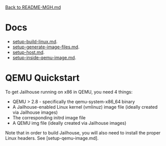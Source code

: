 [Back to README-MGH.md](../README-MGH.md)

# Docs

* [setup-build-linux.md](docs/setup-build-linux.md).
* [setup-generate-image-files.md](docs/setup-generate-image-files.md).
* [setup-host.md](docs/setup-host.md).
* [setup-inside-qemu-image.md](docs/setup-inside-qemu-image.md).

# QEMU Quickstart

To get Jailhouse running on x86 in QEMU, you need 4 things:

* QEMU > 2.8 - specifically the qemu-system-x86_64 binary
* A Jailhouse-enabled Linux kernel (vmlinuz) image file (ideally created via Jailhouse
images)
* The corresponding initrd image file
* A QEMU img file (ideally created via Jailhouse images)

Note that in order to build Jailhouse, you will also need to install the proper
Linux headers. See [setup-qemu-image.md].